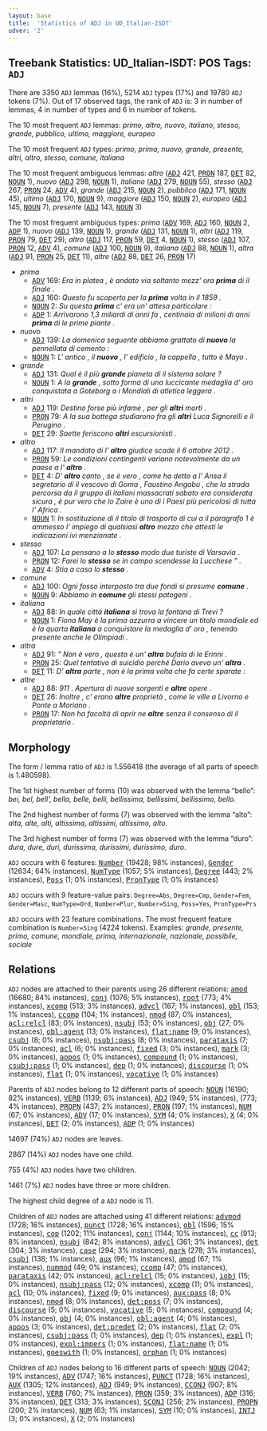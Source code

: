 ```yaml
---
layout: base
title:  'Statistics of ADJ in UD_Italian-ISDT'
udver: '2'
---
```


## Treebank Statistics: UD_Italian-ISDT: POS Tags: `ADJ`

There are 3350 `ADJ` lemmas (16%), 5214 `ADJ` types (17%) and 19780 `ADJ` tokens (7%).
Out of 17 observed tags, the rank of `ADJ` is: 3 in number of lemmas, 4 in number of types and 6 in number of tokens.

The 10 most frequent `ADJ` lemmas: <em>primo, altro, nuovo, italiano, stesso, grande, pubblico, ultimo, maggiore, europeo</em>

The 10 most frequent `ADJ` types:  <em>primo, prima, nuovo, grande, presente, altri, altro, stesso, comune, italiana</em>

The 10 most frequent ambiguous lemmas: <em>altro</em> (<tt><a href="it_isdt-pos-ADJ.html">ADJ</a></tt> 421, <tt><a href="it_isdt-pos-PRON.html">PRON</a></tt> 187, <tt><a href="it_isdt-pos-DET.html">DET</a></tt> 82, <tt><a href="it_isdt-pos-NOUN.html">NOUN</a></tt> 1), <em>nuovo</em> (<tt><a href="it_isdt-pos-ADJ.html">ADJ</a></tt> 298, <tt><a href="it_isdt-pos-NOUN.html">NOUN</a></tt> 1), <em>italiano</em> (<tt><a href="it_isdt-pos-ADJ.html">ADJ</a></tt> 279, <tt><a href="it_isdt-pos-NOUN.html">NOUN</a></tt> 55), <em>stesso</em> (<tt><a href="it_isdt-pos-ADJ.html">ADJ</a></tt> 267, <tt><a href="it_isdt-pos-PRON.html">PRON</a></tt> 24, <tt><a href="it_isdt-pos-ADV.html">ADV</a></tt> 4), <em>grande</em> (<tt><a href="it_isdt-pos-ADJ.html">ADJ</a></tt> 215, <tt><a href="it_isdt-pos-NOUN.html">NOUN</a></tt> 2), <em>pubblico</em> (<tt><a href="it_isdt-pos-ADJ.html">ADJ</a></tt> 171, <tt><a href="it_isdt-pos-NOUN.html">NOUN</a></tt> 45), <em>ultimo</em> (<tt><a href="it_isdt-pos-ADJ.html">ADJ</a></tt> 170, <tt><a href="it_isdt-pos-NOUN.html">NOUN</a></tt> 9), <em>maggiore</em> (<tt><a href="it_isdt-pos-ADJ.html">ADJ</a></tt> 150, <tt><a href="it_isdt-pos-NOUN.html">NOUN</a></tt> 2), <em>europeo</em> (<tt><a href="it_isdt-pos-ADJ.html">ADJ</a></tt> 145, <tt><a href="it_isdt-pos-NOUN.html">NOUN</a></tt> 7), <em>presente</em> (<tt><a href="it_isdt-pos-ADJ.html">ADJ</a></tt> 143, <tt><a href="it_isdt-pos-NOUN.html">NOUN</a></tt> 3)

The 10 most frequent ambiguous types:  <em>prima</em> (<tt><a href="it_isdt-pos-ADV.html">ADV</a></tt> 169, <tt><a href="it_isdt-pos-ADJ.html">ADJ</a></tt> 160, <tt><a href="it_isdt-pos-NOUN.html">NOUN</a></tt> 2, <tt><a href="it_isdt-pos-ADP.html">ADP</a></tt> 1), <em>nuovo</em> (<tt><a href="it_isdt-pos-ADJ.html">ADJ</a></tt> 139, <tt><a href="it_isdt-pos-NOUN.html">NOUN</a></tt> 1), <em>grande</em> (<tt><a href="it_isdt-pos-ADJ.html">ADJ</a></tt> 131, <tt><a href="it_isdt-pos-NOUN.html">NOUN</a></tt> 1), <em>altri</em> (<tt><a href="it_isdt-pos-ADJ.html">ADJ</a></tt> 119, <tt><a href="it_isdt-pos-PRON.html">PRON</a></tt> 79, <tt><a href="it_isdt-pos-DET.html">DET</a></tt> 29), <em>altro</em> (<tt><a href="it_isdt-pos-ADJ.html">ADJ</a></tt> 117, <tt><a href="it_isdt-pos-PRON.html">PRON</a></tt> 59, <tt><a href="it_isdt-pos-DET.html">DET</a></tt> 4, <tt><a href="it_isdt-pos-NOUN.html">NOUN</a></tt> 1), <em>stesso</em> (<tt><a href="it_isdt-pos-ADJ.html">ADJ</a></tt> 107, <tt><a href="it_isdt-pos-PRON.html">PRON</a></tt> 12, <tt><a href="it_isdt-pos-ADV.html">ADV</a></tt> 4), <em>comune</em> (<tt><a href="it_isdt-pos-ADJ.html">ADJ</a></tt> 100, <tt><a href="it_isdt-pos-NOUN.html">NOUN</a></tt> 9), <em>italiana</em> (<tt><a href="it_isdt-pos-ADJ.html">ADJ</a></tt> 88, <tt><a href="it_isdt-pos-NOUN.html">NOUN</a></tt> 1), <em>altra</em> (<tt><a href="it_isdt-pos-ADJ.html">ADJ</a></tt> 91, <tt><a href="it_isdt-pos-PRON.html">PRON</a></tt> 25, <tt><a href="it_isdt-pos-DET.html">DET</a></tt> 11), <em>altre</em> (<tt><a href="it_isdt-pos-ADJ.html">ADJ</a></tt> 88, <tt><a href="it_isdt-pos-DET.html">DET</a></tt> 26, <tt><a href="it_isdt-pos-PRON.html">PRON</a></tt> 17)


* <em>prima</em>
  * <tt><a href="it_isdt-pos-ADV.html">ADV</a></tt> 169: <em>Era in platea , è andato via soltanto mezz' ora <b>prima</b> di il finale .</em>
  * <tt><a href="it_isdt-pos-ADJ.html">ADJ</a></tt> 160: <em>Questo fu scoperto per la <b>prima</b> volta in il 1859 .</em>
  * <tt><a href="it_isdt-pos-NOUN.html">NOUN</a></tt> 2: <em>Su questa <b>prima</b> c' era un' attesa particolare :</em>
  * <tt><a href="it_isdt-pos-ADP.html">ADP</a></tt> 1: <em>Arrivarono 1,3 miliardi di anni fa , centinaia di milioni di anni <b>prima</b> di le prime piante .</em>
* <em>nuovo</em>
  * <tt><a href="it_isdt-pos-ADJ.html">ADJ</a></tt> 139: <em>La domenica seguente abbiamo grattato di <b>nuovo</b> la pennellata di cemento :</em>
  * <tt><a href="it_isdt-pos-NOUN.html">NOUN</a></tt> 1: <em>L' antico , il <b>nuovo</b> , l' edificio , la cappella , tutto è Mayo .</em>
* <em>grande</em>
  * <tt><a href="it_isdt-pos-ADJ.html">ADJ</a></tt> 131: <em>Qual è il più <b>grande</b> pianeta di il sistema solare ?</em>
  * <tt><a href="it_isdt-pos-NOUN.html">NOUN</a></tt> 1: <em>A la <b>grande</b> , sotto forma di una luccicante medaglia d' oro conquistata a Goteborg a i Mondiali di atletica leggera .</em>
* <em>altri</em>
  * <tt><a href="it_isdt-pos-ADJ.html">ADJ</a></tt> 119: <em>Destino forse più infame , per gli <b>altri</b> morti .</em>
  * <tt><a href="it_isdt-pos-PRON.html">PRON</a></tt> 79: <em>A la sua bottega studiarono fra gli <b>altri</b> Luca Signorelli e il Perugino .</em>
  * <tt><a href="it_isdt-pos-DET.html">DET</a></tt> 29: <em>Saette feriscono <b>altri</b> escursionisti .</em>
* <em>altro</em>
  * <tt><a href="it_isdt-pos-ADJ.html">ADJ</a></tt> 117: <em>Il mandato di l' <b>altro</b> giudice scade il 6 ottobre 2012 .</em>
  * <tt><a href="it_isdt-pos-PRON.html">PRON</a></tt> 59: <em>Le condizioni contingenti variano notevolmente da un paese a l' <b>altro</b> .</em>
  * <tt><a href="it_isdt-pos-DET.html">DET</a></tt> 4: <em>D' <b>altro</b> canto , se è vero , come ha detto a l' Ansa il segretario di il vescovo di Goma , Faustino Angabu , che la strada percorsa da il gruppo di italiani massacrati sabato era considerata sicura , è pur vero che lo Zaire è uno di i Paesi più pericolosi di tutta l' Africa .</em>
  * <tt><a href="it_isdt-pos-NOUN.html">NOUN</a></tt> 1: <em>In sostituzione di il titolo di trasporto di cui a il paragrafo 1 è ammesso l' impiego di qualsiasi <b>altro</b> mezzo che attesti le indicazioni ivi menzionate .</em>
* <em>stesso</em>
  * <tt><a href="it_isdt-pos-ADJ.html">ADJ</a></tt> 107: <em>La pensano a lo <b>stesso</b> modo due turiste di Varsavia .</em>
  * <tt><a href="it_isdt-pos-PRON.html">PRON</a></tt> 12: <em>Farei lo <b>stesso</b> se in campo scendesse la Lucchese " .</em>
  * <tt><a href="it_isdt-pos-ADV.html">ADV</a></tt> 4: <em>Stia a casa lo <b>stesso</b> .</em>
* <em>comune</em>
  * <tt><a href="it_isdt-pos-ADJ.html">ADJ</a></tt> 100: <em>Ogni fosso interposto tra due fondi si presume <b>comune</b> .</em>
  * <tt><a href="it_isdt-pos-NOUN.html">NOUN</a></tt> 9: <em>Abbiamo in <b>comune</b> gli stessi patogeni .</em>
* <em>italiana</em>
  * <tt><a href="it_isdt-pos-ADJ.html">ADJ</a></tt> 88: <em>In quale città <b>italiana</b> si trova la fontana di Trevi ?</em>
  * <tt><a href="it_isdt-pos-NOUN.html">NOUN</a></tt> 1: <em>Fiona May è la prima azzurra a vincere un titolo mondiale ed è la quarta <b>italiana</b> a conquistare la medaglia d' oro , tenendo presente anche le Olimpiadi .</em>
* <em>altra</em>
  * <tt><a href="it_isdt-pos-ADJ.html">ADJ</a></tt> 91: <em>" Non è vero , questa è un' <b>altra</b> bufala di le Erinni .</em>
  * <tt><a href="it_isdt-pos-PRON.html">PRON</a></tt> 25: <em>Quel tentativo di suicidio perché Dario aveva un' <b>altra</b> .</em>
  * <tt><a href="it_isdt-pos-DET.html">DET</a></tt> 11: <em>D' <b>altra</b> parte , non è la prima volta che fa certe sparate :</em>
* <em>altre</em>
  * <tt><a href="it_isdt-pos-ADJ.html">ADJ</a></tt> 88: <em>911 . Apertura di nuove sorgenti e <b>altre</b> opere .</em>
  * <tt><a href="it_isdt-pos-DET.html">DET</a></tt> 26: <em>Inoltre , c' erano <b>altre</b> proprietà , come le ville a Livorno e Ponte a Moriano .</em>
  * <tt><a href="it_isdt-pos-PRON.html">PRON</a></tt> 17: <em>Non ha facoltà di aprir ne <b>altre</b> senza il consenso di il proprietario .</em>

## Morphology

The form / lemma ratio of `ADJ` is 1.556418 (the average of all parts of speech is 1.480598).

The 1st highest number of forms (10) was observed with the lemma “bello”: <em>bei, bel, bell', bella, belle, belli, bellissima, bellissimi, bellissimo, bello</em>.

The 2nd highest number of forms (7) was observed with the lemma “alto”: <em>alta, alte, alti, altissima, altissimi, altissimo, alto</em>.

The 3rd highest number of forms (7) was observed with the lemma “duro”: <em>dura, dure, duri, durissima, durissimi, durissimo, duro</em>.

`ADJ` occurs with 6 features: <tt><a href="it_isdt-feat-Number.html">Number</a></tt> (19428; 98% instances), <tt><a href="it_isdt-feat-Gender.html">Gender</a></tt> (12634; 64% instances), <tt><a href="it_isdt-feat-NumType.html">NumType</a></tt> (1057; 5% instances), <tt><a href="it_isdt-feat-Degree.html">Degree</a></tt> (443; 2% instances), <tt><a href="it_isdt-feat-Poss.html">Poss</a></tt> (1; 0% instances), <tt><a href="it_isdt-feat-PronType.html">PronType</a></tt> (1; 0% instances)

`ADJ` occurs with 9 feature-value pairs: `Degree=Abs`, `Degree=Cmp`, `Gender=Fem`, `Gender=Masc`, `NumType=Ord`, `Number=Plur`, `Number=Sing`, `Poss=Yes`, `PronType=Prs`

`ADJ` occurs with 23 feature combinations.
The most frequent feature combination is `Number=Sing` (4224 tokens).
Examples: <em>grande, presente, primo, comune, mondiale, prima, internazionale, nazionale, possibile, sociale</em>


## Relations

`ADJ` nodes are attached to their parents using 26 different relations: <tt><a href="it_isdt-dep-amod.html">amod</a></tt> (16680; 84% instances), <tt><a href="it_isdt-dep-conj.html">conj</a></tt> (1076; 5% instances), <tt><a href="it_isdt-dep-root.html">root</a></tt> (773; 4% instances), <tt><a href="it_isdt-dep-xcomp.html">xcomp</a></tt> (513; 3% instances), <tt><a href="it_isdt-dep-advcl.html">advcl</a></tt> (167; 1% instances), <tt><a href="it_isdt-dep-obl.html">obl</a></tt> (153; 1% instances), <tt><a href="it_isdt-dep-ccomp.html">ccomp</a></tt> (104; 1% instances), <tt><a href="it_isdt-dep-nmod.html">nmod</a></tt> (87; 0% instances), <tt><a href="it_isdt-dep-acl-relcl.html">acl:relcl</a></tt> (83; 0% instances), <tt><a href="it_isdt-dep-nsubj.html">nsubj</a></tt> (53; 0% instances), <tt><a href="it_isdt-dep-obj.html">obj</a></tt> (27; 0% instances), <tt><a href="it_isdt-dep-obl-agent.html">obl:agent</a></tt> (13; 0% instances), <tt><a href="it_isdt-dep-flat-name.html">flat:name</a></tt> (9; 0% instances), <tt><a href="it_isdt-dep-csubj.html">csubj</a></tt> (8; 0% instances), <tt><a href="it_isdt-dep-nsubj-pass.html">nsubj:pass</a></tt> (8; 0% instances), <tt><a href="it_isdt-dep-parataxis.html">parataxis</a></tt> (7; 0% instances), <tt><a href="it_isdt-dep-acl.html">acl</a></tt> (6; 0% instances), <tt><a href="it_isdt-dep-fixed.html">fixed</a></tt> (3; 0% instances), <tt><a href="it_isdt-dep-mark.html">mark</a></tt> (3; 0% instances), <tt><a href="it_isdt-dep-appos.html">appos</a></tt> (1; 0% instances), <tt><a href="it_isdt-dep-compound.html">compound</a></tt> (1; 0% instances), <tt><a href="it_isdt-dep-csubj-pass.html">csubj:pass</a></tt> (1; 0% instances), <tt><a href="it_isdt-dep-dep.html">dep</a></tt> (1; 0% instances), <tt><a href="it_isdt-dep-discourse.html">discourse</a></tt> (1; 0% instances), <tt><a href="it_isdt-dep-flat.html">flat</a></tt> (1; 0% instances), <tt><a href="it_isdt-dep-vocative.html">vocative</a></tt> (1; 0% instances)

Parents of `ADJ` nodes belong to 12 different parts of speech: <tt><a href="it_isdt-pos-NOUN.html">NOUN</a></tt> (16190; 82% instances), <tt><a href="it_isdt-pos-VERB.html">VERB</a></tt> (1139; 6% instances), <tt><a href="it_isdt-pos-ADJ.html">ADJ</a></tt> (949; 5% instances),  (773; 4% instances), <tt><a href="it_isdt-pos-PROPN.html">PROPN</a></tt> (437; 2% instances), <tt><a href="it_isdt-pos-PRON.html">PRON</a></tt> (197; 1% instances), <tt><a href="it_isdt-pos-NUM.html">NUM</a></tt> (67; 0% instances), <tt><a href="it_isdt-pos-ADV.html">ADV</a></tt> (17; 0% instances), <tt><a href="it_isdt-pos-SYM.html">SYM</a></tt> (4; 0% instances), <tt><a href="it_isdt-pos-X.html">X</a></tt> (4; 0% instances), <tt><a href="it_isdt-pos-DET.html">DET</a></tt> (2; 0% instances), <tt><a href="it_isdt-pos-ADP.html">ADP</a></tt> (1; 0% instances)

14697 (74%) `ADJ` nodes are leaves.

2867 (14%) `ADJ` nodes have one child.

755 (4%) `ADJ` nodes have two children.

1461 (7%) `ADJ` nodes have three or more children.

The highest child degree of a `ADJ` node is 11.

Children of `ADJ` nodes are attached using 41 different relations: <tt><a href="it_isdt-dep-advmod.html">advmod</a></tt> (1728; 16% instances), <tt><a href="it_isdt-dep-punct.html">punct</a></tt> (1728; 16% instances), <tt><a href="it_isdt-dep-obl.html">obl</a></tt> (1596; 15% instances), <tt><a href="it_isdt-dep-cop.html">cop</a></tt> (1202; 11% instances), <tt><a href="it_isdt-dep-conj.html">conj</a></tt> (1144; 10% instances), <tt><a href="it_isdt-dep-cc.html">cc</a></tt> (913; 8% instances), <tt><a href="it_isdt-dep-nsubj.html">nsubj</a></tt> (842; 8% instances), <tt><a href="it_isdt-dep-advcl.html">advcl</a></tt> (361; 3% instances), <tt><a href="it_isdt-dep-det.html">det</a></tt> (304; 3% instances), <tt><a href="it_isdt-dep-case.html">case</a></tt> (294; 3% instances), <tt><a href="it_isdt-dep-mark.html">mark</a></tt> (278; 3% instances), <tt><a href="it_isdt-dep-csubj.html">csubj</a></tt> (138; 1% instances), <tt><a href="it_isdt-dep-aux.html">aux</a></tt> (96; 1% instances), <tt><a href="it_isdt-dep-amod.html">amod</a></tt> (67; 1% instances), <tt><a href="it_isdt-dep-nummod.html">nummod</a></tt> (49; 0% instances), <tt><a href="it_isdt-dep-ccomp.html">ccomp</a></tt> (47; 0% instances), <tt><a href="it_isdt-dep-parataxis.html">parataxis</a></tt> (42; 0% instances), <tt><a href="it_isdt-dep-acl-relcl.html">acl:relcl</a></tt> (15; 0% instances), <tt><a href="it_isdt-dep-iobj.html">iobj</a></tt> (15; 0% instances), <tt><a href="it_isdt-dep-nsubj-pass.html">nsubj:pass</a></tt> (12; 0% instances), <tt><a href="it_isdt-dep-xcomp.html">xcomp</a></tt> (11; 0% instances), <tt><a href="it_isdt-dep-acl.html">acl</a></tt> (10; 0% instances), <tt><a href="it_isdt-dep-fixed.html">fixed</a></tt> (9; 0% instances), <tt><a href="it_isdt-dep-aux-pass.html">aux:pass</a></tt> (8; 0% instances), <tt><a href="it_isdt-dep-nmod.html">nmod</a></tt> (8; 0% instances), <tt><a href="it_isdt-dep-det-poss.html">det:poss</a></tt> (7; 0% instances), <tt><a href="it_isdt-dep-discourse.html">discourse</a></tt> (5; 0% instances), <tt><a href="it_isdt-dep-vocative.html">vocative</a></tt> (5; 0% instances), <tt><a href="it_isdt-dep-compound.html">compound</a></tt> (4; 0% instances), <tt><a href="it_isdt-dep-obj.html">obj</a></tt> (4; 0% instances), <tt><a href="it_isdt-dep-obl-agent.html">obl:agent</a></tt> (4; 0% instances), <tt><a href="it_isdt-dep-appos.html">appos</a></tt> (3; 0% instances), <tt><a href="it_isdt-dep-det-predet.html">det:predet</a></tt> (2; 0% instances), <tt><a href="it_isdt-dep-flat.html">flat</a></tt> (2; 0% instances), <tt><a href="it_isdt-dep-csubj-pass.html">csubj:pass</a></tt> (1; 0% instances), <tt><a href="it_isdt-dep-dep.html">dep</a></tt> (1; 0% instances), <tt><a href="it_isdt-dep-expl.html">expl</a></tt> (1; 0% instances), <tt><a href="it_isdt-dep-expl-impers.html">expl:impers</a></tt> (1; 0% instances), <tt><a href="it_isdt-dep-flat-name.html">flat:name</a></tt> (1; 0% instances), <tt><a href="it_isdt-dep-goeswith.html">goeswith</a></tt> (1; 0% instances), <tt><a href="it_isdt-dep-orphan.html">orphan</a></tt> (1; 0% instances)

Children of `ADJ` nodes belong to 16 different parts of speech: <tt><a href="it_isdt-pos-NOUN.html">NOUN</a></tt> (2042; 19% instances), <tt><a href="it_isdt-pos-ADV.html">ADV</a></tt> (1747; 16% instances), <tt><a href="it_isdt-pos-PUNCT.html">PUNCT</a></tt> (1728; 16% instances), <tt><a href="it_isdt-pos-AUX.html">AUX</a></tt> (1305; 12% instances), <tt><a href="it_isdt-pos-ADJ.html">ADJ</a></tt> (949; 9% instances), <tt><a href="it_isdt-pos-CCONJ.html">CCONJ</a></tt> (907; 8% instances), <tt><a href="it_isdt-pos-VERB.html">VERB</a></tt> (760; 7% instances), <tt><a href="it_isdt-pos-PRON.html">PRON</a></tt> (359; 3% instances), <tt><a href="it_isdt-pos-ADP.html">ADP</a></tt> (316; 3% instances), <tt><a href="it_isdt-pos-DET.html">DET</a></tt> (313; 3% instances), <tt><a href="it_isdt-pos-SCONJ.html">SCONJ</a></tt> (256; 2% instances), <tt><a href="it_isdt-pos-PROPN.html">PROPN</a></tt> (200; 2% instances), <tt><a href="it_isdt-pos-NUM.html">NUM</a></tt> (63; 1% instances), <tt><a href="it_isdt-pos-SYM.html">SYM</a></tt> (10; 0% instances), <tt><a href="it_isdt-pos-INTJ.html">INTJ</a></tt> (3; 0% instances), <tt><a href="it_isdt-pos-X.html">X</a></tt> (2; 0% instances)

